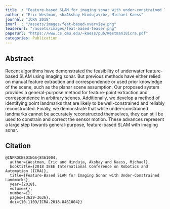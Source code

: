 ```yaml
---
title  : "Feature-based SLAM for imaging sonar with under-constrained landmarks"
author : "Eric Westman, <b>Akshay Hinduja</b>, Michael Kaess"
journal: "ICRA 2018"
imurl  : "/assets/images/feat-based-overview.png"
teaserurl: "/assets/images/feat-based-teaser.png"
paperurl: "https://www.cs.cmu.edu/~kaess/pub/Westman18icra.pdf"
categories: Publication
---
```


## Abstract
Recent algorithms have demonstrated the feasibility of underwater feature-based SLAM using imaging sonar. But previous methods have either relied on manual feature extraction and correspondence or used prior knowledge of the scene, such as the planar scene assumption. Our proposed system provides a general-purpose method for feature-point extraction and correspondence in arbitrary scenes. Additionally, we develop a method of identifying point landmarks that are likely to be well-constrained and reliably reconstructed. Finally, we demonstrate that while under-constrained landmarks cannot be accurately reconstructed themselves, they can still be used to constrain and correct the sensor motion. These advances represent a large step towards general-purpose, feature-based SLAM with imaging sonar.

## Citation
```
@INPROCEEDINGS{8461004,
  author={Westman, Eric and Hinduja, Akshay and Kaess, Michael},
  booktitle={2018 IEEE International Conference on Robotics and Automation (ICRA)}, 
  title={Feature-Based SLAM for Imaging Sonar with Under-Constrained Landmarks}, 
  year={2018},
  volume={},
  number={},
  pages={3629-3636},
  doi={10.1109/ICRA.2018.8461004}}
```